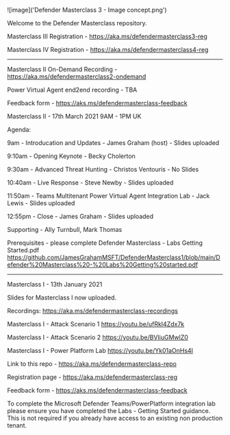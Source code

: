 ![image]('Defender Masterclass 3 - Image concept.png')

Welcome to the Defender Masterclass repository. 

Masterclass III Registration - https://aka.ms/defendermasterclass3-reg

Masterclass IV Registration - https://aka.ms/defendermasterclass4-reg

------------------------------------------------------------------------------------------------------------------

Masterclass II On-Demand Recording - https://aka.ms/defendermasterclass2-ondemand

Power Virtual Agent end2end recording - TBA

Feedback form - https://aks.ms/defendermasterclass-feedback

Masterclass II - 17th March 2021 9AM - 1PM UK

Agenda:

9am - Introducation and Updates - James Graham (host) - Slides uploaded

9:10am - Opening Keynote - Becky Cholerton

9:30am - Advanced Threat Hunting - Christos Ventouris - No Slides

10:40am - Live Response - Steve Newby - Slides uploaded

11:50am - Teams Multitenant Power Virtual Agent Integration Lab - Jack Lewis - Slides uploaded

12:55pm - Close - James Graham - Slides uploaded

Supporting - Ally Turnbull, Mark Thomas

Prerequisites - please complete Defender Masterclass - Labs Getting Started.pdf https://github.com/JamesGrahamMSFT/DefenderMasterclass1/blob/main/Defender%20Masterclass%20-%20Labs%20Getting%20started.pdf

----------------------------------------------------------------------------------------------------

Masterclass I - 13th January 2021

Slides for Masterclass I now uploaded.

Recordings: https://aka.ms/defendermasterclass-recordings

Masterclass I - Attack Scenario 1 https://youtu.be/ufRkI4Zdx7k

Masterclass I - Attack Scenario 2 https://youtu.be/BVIiuGMwlZ0

Masterclass I - Power Platform Lab https://youtu.be/Yk01aOnHs4I

Link to this repo - https://aka.ms/defendermasterclass-repo

Registration page - https://aka.ms/defendermasterclass-reg

Feedback form - https://aks.ms/defendermasterclass-feedback


To complete the Microsoft Defender Teams/PowerPlatform integration lab please ensure you have completed the Labs - Getting Started guidance. This is not required if you already have access to an existing non production tenant. 




